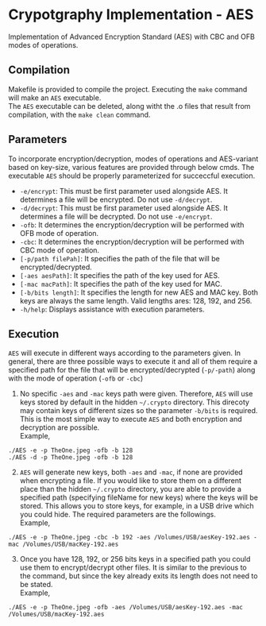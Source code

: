 # Crypotgraphy Implementation - AES
Implementation of Advanced Encryption Standard (AES) with CBC and OFB modes of operations.

## Compilation 
Makefile is provided to compile the project. Executing the `make` command will make an `AES` executable. <br/>
The `AES` executable can be deleted, along witht the .o files that result from compilation, with the `make clean` command.<br />

## Parameters
To incorporate encryption/decryption, modes of operations and AES-variant based on key-size, various features are provided through below cmds. The executable `AES` should be properly parameterized for succeccful execution.

* `-e/encrypt`: This must be first parameter used alongside AES. It determines a file will be encrypted. Do not use  `-d/decrypt`.
* `-d/decrypt`: This must be first parameter used alongside AES. It determines a file will be decrypted. Do not use  `-e/encrypt`.
* `-ofb`: It determines the encryption/decryption will be performed with OFB mode of operation.
* `-cbc`: It determines the encryption/decryption will be performed with CBC mode of operation.
* `[-p/path filePah]`: It specifies the path of the file that will be encrypted/decrypted.
* `[-aes aesPath]`: It specifies the path of the key used for AES.
* `[-mac macPath]`: It specifies the path of the key used for MAC.
* `[-b/bits length]`: It specifies the length for new AES and MAC key. Both keys are always the same length. Valid lengths ares: 128, 192, and 256.
* `-h/help`: Displays assistance with execution parameters.

## Execution
`AES` will execute in different ways according to the parameters given. In general, there are three possible ways to execute it and all of them require a specified path for the file that will be encrypted/decrypted (`-p/-path`) along with the mode of operation (`-ofb` or `-cbc`)
1. No specific `-aes` and `-mac` keys path were given. Therefore, `AES` will use keys stored by default in the hidden `~/.crypto` directory. This direcoty may 
contain keys of different sizes so the parameter `-b/bits` is required. This is the most simple way to execute `AES` and both encryption and decryption are
possible.<br />
Example,
```
./AES -e -p TheOne.jpeg -ofb -b 128
./AES -d -p TheOne.jpeg -ofb -b 128
```
2. `AES` will generate new keys, both `-aes` and `-mac`, if none are provided when encrypting a file. If you would like to store them on a different place than 
the hidden `~/.crypto` directory, you are able to provide a specified path (specifying fileName for new keys) where the keys will be stored. This allows you to 
store keys, for example, in a USB drive which you could hide. The required parameters are the followings.<br />
Example,
```
./AES -e -p TheOne.jpeg -cbc -b 192 -aes /Volumes/USB/aesKey-192.aes -mac /Volumes/USB/macKey-192.aes 
```

3. Once you have 128, 192, or 256 bits keys in a specified path you could use them to encrypt/decrypt other files. It is similar to the previous to the command, 
but since the key already exits its length does not need to be stated.<br />
Example,
```
./AES -e -p TheOne.jpeg -ofb -aes /Volumes/USB/aesKey-192.aes -mac /Volumes/USB/macKey-192.aes 
```
